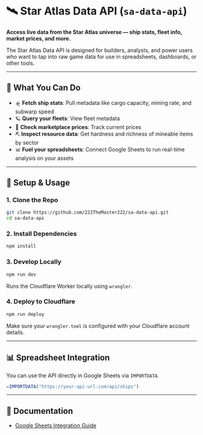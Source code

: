 # 🛰️ Star Atlas Data API (`sa-data-api`)

**Access live data from the Star Atlas universe — ship stats, fleet info, market prices, and more.**

The Star Atlas Data API is designed for builders, analysts, and power users who want to tap into raw game data for use in spreadsheets, dashboards, or other tools.

---

## 🌌 What You Can Do

- 🛸 **Fetch ship stats**: Pull metadata like cargo capacity, mining rate, and subwarp speed
- 🪐 **Query your fleets**: View fleet metadata
- 💱 **Check marketplace prices**: Track current prices
- ⛏️ **Inspect resource data**: Get hardness and richness of mineable items by sector
- 📊 **Fuel your spreadsheets**: Connect Google Sheets to run real-time analysis on your assets

---

## 🔧 Setup & Usage

### 1. Clone the Repo

```bash
git clone https://github.com/222TheMaster222/sa-data-api.git
cd sa-data-api
```

### 2. Install Dependencies

```bash
npm install
```

### 3. Develop Locally

```bash
npm run dev
```

Runs the Cloudflare Worker locally using `wrangler`.

### 4. Deploy to Cloudflare

```bash
npm run deploy
```

Make sure your `wrangler.toml` is configured with your Cloudflare account details.

---

## 📊 Spreadsheet Integration

You can use the API directly in Google Sheets via `IMPORTDATA`.

```javascript
=IMPORTDATA("https://your-api-url.com/api/ships")
```

---

## 📘 Documentation

- [Google Sheets Integration Guide](docs/google-sheets.md)
